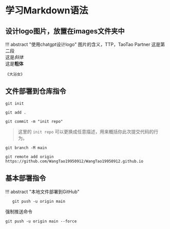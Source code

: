 # 学习Markdown语法


## 设计logo图片，放置在images文件夹中


!!! abstract "使用chatgpt设计logo"
     图片的含义，TTP，TaoTao Partner 
     这是第二段  
     这是*斜体*  
     这是**粗体**  

    《大浴女》
## 文件部署到仓库指令
``` shell
git init
```
```shell
git add .
```
```text
git commit -m "init repo"
```
> 这里的 `init repo` 可以更换成任意描述，用来概括你此次提交代码的行为。
```shell
git branch -M main
```
```shell
git remote add origin https://github.com/WangTao19950912/WangTao19950912.github.io

```
## 基本部署指令

!!! abstract "本地文件部署到GitHub"
 ```shell
    git push -u origin main
 ```
强制推送命令
```text
git push -u origin main --force
```
